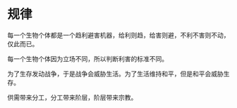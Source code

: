 # 规律

每一个生物个体都是一个趋利避害机器，给利则趋，给害则避，不利不害则不动，仅此而已。

每一个生物个体因为立场不同，所以判断利害的标准不同。

为了生存发动战争，于是战争会威胁生活。为了生活维持和平，但是和平会威胁生存。

供需带来分工，分工带来阶层，阶层带来宗教。
